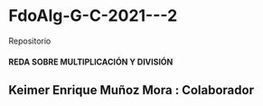 # FdoAlg-G-C-2021---2
Repositorio
#### REDA SOBRE MULTIPLICACIÓN Y DIVISIÓN
## Keimer Enrique Muñoz Mora : Colaborador 
